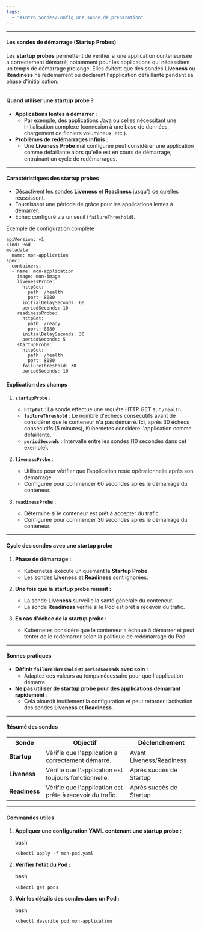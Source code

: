 ```yaml
---
tags:
  - "#Intro_Sondes/Config_une_sonde_de_preparation"
---
```

***

#### **Les sondes de démarrage (Startup Probes)**

Les **startup probes** permettent de vérifier si une application conteneurisée a correctement démarré, notamment pour les applications qui nécessitent un temps de démarrage prolongé. Elles évitent que des sondes **Liveness** ou **Readiness** ne redémarrent ou déclarent l'application défaillante pendant sa phase d'initialisation.

---

#### **Quand utiliser une startup probe ?**

- **Applications lentes à démarrer** :
    - Par exemple, des applications Java ou celles nécessitant une initialisation complexe (connexion à une base de données, chargement de fichiers volumineux, etc.).
- **Problèmes de redémarrages infinis** :
    - Une **Liveness Probe** mal configurée peut considérer une application comme défaillante alors qu'elle est en cours de démarrage, entraînant un cycle de redémarrages.

---

#### **Caractéristiques des startup probes**

- Désactivent les sondes **Liveness** et **Readiness** jusqu’à ce qu’elles réussissent.
- Fournissent une période de grâce pour les applications lentes à démarrer.
- Échec configuré via un seuil (`failureThreshold`).

Exemple de configuration complète 

	apiVersion: v1
	kind: Pod
	metadata:
	  name: mon-application
	spec:
	  containers:
	  - name: mon-application
	    image: mon-image
	    livenessProbe:
	      httpGet:
	        path: /health
	        port: 8080
	      initialDelaySeconds: 60
	      periodSeconds: 10
	    readinessProbe:
	      httpGet:
	        path: /ready
	        port: 8080
	      initialDelaySeconds: 30
	      periodSeconds: 5
	    startupProbe:
	      httpGet:
	        path: /health
	        port: 8080
	      failureThreshold: 30
	      periodSeconds: 10

#### **Explication des champs**

1. **`startupProbe`** :
    
    - **`httpGet`** : La sonde effectue une requête HTTP GET sur `/health`.
    - **`failureThreshold`** : Le nombre d'échecs consécutifs avant de considérer que le conteneur n'a pas démarré. Ici, après 30 échecs consécutifs (5 minutes), Kubernetes considère l'application comme défaillante.
    - **`periodSeconds`** : Intervalle entre les sondes (10 secondes dans cet exemple).
2. **`livenessProbe`** :
    
    - Utilisée pour vérifier que l’application reste opérationnelle après son démarrage.
    - Configurée pour commencer 60 secondes après le démarrage du conteneur.
3. **`readinessProbe`** :
    
    - Détermine si le conteneur est prêt à accepter du trafic.
    - Configurée pour commencer 30 secondes après le démarrage du conteneur.

---

#### **Cycle des sondes avec une startup probe**

1. **Phase de démarrage :**
    
    - Kubernetes exécute uniquement la **Startup Probe**.
    - Les sondes **Liveness** et **Readiness** sont ignorées.
2. **Une fois que la startup probe réussit :**
    
    - La sonde **Liveness** surveille la santé générale du conteneur.
    - La sonde **Readiness** vérifie si le Pod est prêt à recevoir du trafic.
3. **En cas d'échec de la startup probe :**
    
    - Kubernetes considère que le conteneur a échoué à démarrer et peut tenter de le redémarrer selon la politique de redémarrage du Pod.

---

#### **Bonnes pratiques**

- **Définir `failureThreshold` et `periodSeconds` avec soin** :
    - Adaptez ces valeurs au temps nécessaire pour que l'application démarre.
- **Ne pas utiliser de startup probe pour des applications démarrant rapidement** :
    - Cela alourdit inutilement la configuration et peut retarder l’activation des sondes **Liveness** et **Readiness**.

---

#### **Résumé des sondes**

|**Sonde**|**Objectif**|**Déclenchement**|
|---|---|---|
|**Startup**|Vérifie que l'application a correctement démarré.|Avant Liveness/Readiness|
|**Liveness**|Vérifie que l'application est toujours fonctionnelle.|Après succès de Startup|
|**Readiness**|Vérifie que l'application est prête à recevoir du trafic.|Après succès de Startup|

---

#### **Commandes utiles**

1. **Appliquer une configuration YAML contenant une startup probe :**
    
    bash
    
    `kubectl apply -f mon-pod.yaml`
    
2. **Vérifier l’état du Pod :**
    
    bash
    
    `kubectl get pods`
    
3. **Voir les détails des sondes dans un Pod :**
    
    bash
    
    `kubectl describe pod mon-application`
